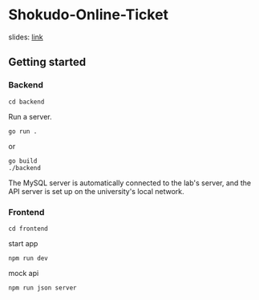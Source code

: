 # Shokudo-Online-Ticket
slides: [link](https://naistjp-my.sharepoint.com/personal/kohei_ichikawa_ms_ext_naist_jp/_layouts/15/onedrive.aspx?id=%2Fpersonal%2Fkohei%5Fichikawa%5Fms%5Fext%5Fnaist%5Fjp%2FDocuments%2F%E8%AC%9B%E7%BE%A9%E8%B3%87%E6%96%99%2FPBL2023&FolderCTID=0x012000AF3BAC58BFDAAF45840EFA0160BD60A9&view=0)

## Getting started
### Backend
```
cd backend
```
Run a server.
```
go run .
```
or
```
go build
./backend
```
The MySQL server is automatically connected to the lab's server, and the API server is set up on the university's local network.

### Frontend
```
cd frontend
```
start app
```
npm run dev
```
mock api
```
npm run json server 
```
